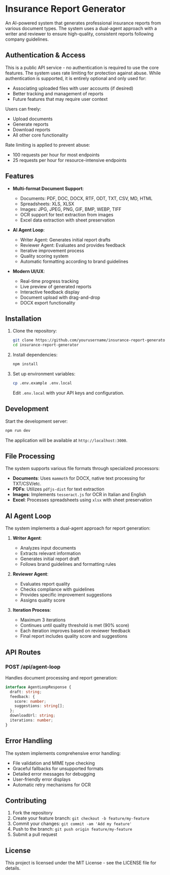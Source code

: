 # Insurance Report Generator

An AI-powered system that generates professional insurance reports from various document types. The system uses a dual-agent approach with a writer and reviewer to ensure high-quality, consistent reports following company guidelines.

## Authentication & Access

This is a public API service - no authentication is required to use the core features. The system uses rate limiting for protection against abuse. While authentication is supported, it is entirely optional and only used for:
- Associating uploaded files with user accounts (if desired)
- Better tracking and management of reports
- Future features that may require user context

Users can freely:
- Upload documents
- Generate reports
- Download reports
- All other core functionality

Rate limiting is applied to prevent abuse:
- 100 requests per hour for most endpoints
- 25 requests per hour for resource-intensive endpoints

## Features

- **Multi-format Document Support**:
  - Documents: PDF, DOC, DOCX, RTF, ODT, TXT, CSV, MD, HTML
  - Spreadsheets: XLS, XLSX
  - Images: JPG, JPEG, PNG, GIF, BMP, WEBP, TIFF
  - OCR support for text extraction from images
  - Excel data extraction with sheet preservation

- **AI Agent Loop**:
  - Writer Agent: Generates initial report drafts
  - Reviewer Agent: Evaluates and provides feedback
  - Iterative improvement process
  - Quality scoring system
  - Automatic formatting according to brand guidelines

- **Modern UI/UX**:
  - Real-time progress tracking
  - Live preview of generated reports
  - Interactive feedback display
  - Document upload with drag-and-drop
  - DOCX export functionality

## Installation

1. Clone the repository:
   ```bash
   git clone https://github.com/yourusername/insurance-report-generator.git
   cd insurance-report-generator
   ```

2. Install dependencies:
   ```bash
   npm install
   ```

3. Set up environment variables:
   ```bash
   cp .env.example .env.local
   ```
   Edit `.env.local` with your API keys and configuration.

## Development

Start the development server:
```bash
npm run dev
```

The application will be available at `http://localhost:3000`.

## File Processing

The system supports various file formats through specialized processors:

- **Documents**: Uses `mammoth` for DOCX, native text processing for TXT/CSV/etc.
- **PDFs**: Utilizes `pdfjs-dist` for text extraction
- **Images**: Implements `tesseract.js` for OCR in Italian and English
- **Excel**: Processes spreadsheets using `xlsx` with sheet preservation

## AI Agent Loop

The system implements a dual-agent approach for report generation:

1. **Writer Agent**:
   - Analyzes input documents
   - Extracts relevant information
   - Generates initial report draft
   - Follows brand guidelines and formatting rules

2. **Reviewer Agent**:
   - Evaluates report quality
   - Checks compliance with guidelines
   - Provides specific improvement suggestions
   - Assigns quality score

3. **Iteration Process**:
   - Maximum 3 iterations
   - Continues until quality threshold is met (90% score)
   - Each iteration improves based on reviewer feedback
   - Final report includes quality score and suggestions

## API Routes

### POST /api/agent-loop

Handles document processing and report generation:

```typescript
interface AgentLoopResponse {
  draft: string;
  feedback: {
    score: number;
    suggestions: string[];
  };
  downloadUrl: string;
  iterations: number;
}
```

## Error Handling

The system implements comprehensive error handling:

- File validation and MIME type checking
- Graceful fallbacks for unsupported formats
- Detailed error messages for debugging
- User-friendly error displays
- Automatic retry mechanisms for OCR

## Contributing

1. Fork the repository
2. Create your feature branch: `git checkout -b feature/my-feature`
3. Commit your changes: `git commit -am 'Add my feature'`
4. Push to the branch: `git push origin feature/my-feature`
5. Submit a pull request

## License

This project is licensed under the MIT License - see the LICENSE file for details. 